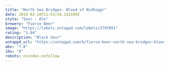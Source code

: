 ```yaml
---
title: "North Sea Bridges: Blood of Nidhoggr"
date: 2019-02-10T11:53:54.141109Z
style: "Sour - Ale"
brewery: "Fierce Beer"
image: "https://labels.untappd.com/labels/2797891"
rating: "3.84"
description: "Black Sour"
untappd_url: "https://untappd.com/b/fierce-beer-north-sea-bridges-blood-of-nidhoggr/2797891"
abv: "7.0"
ibu: "0"
robots: noindex,nofollow
---
```

